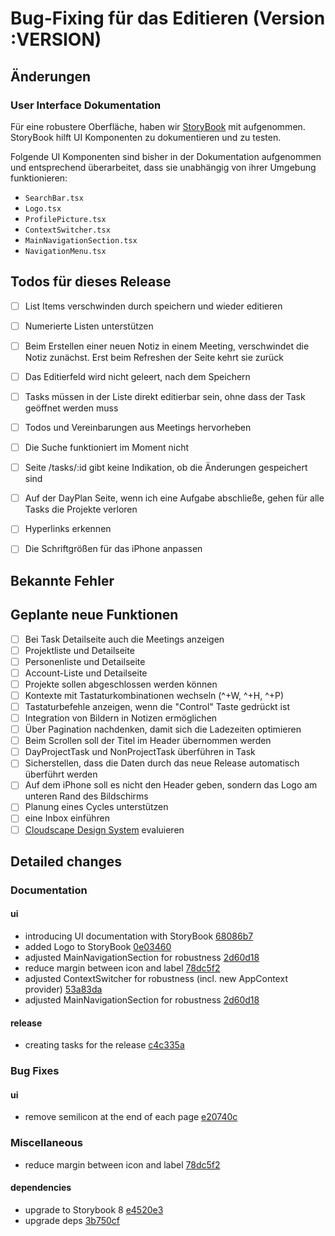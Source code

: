 # Bug-Fixing für das Editieren (Version :VERSION)

## Änderungen

### User Interface Dokumentation

Für eine robustere Oberfläche, haben wir [StoryBook](https://storybook.js.org/) mit aufgenommen. StoryBook hilft UI Komponenten zu dokumentieren und zu testen.

Folgende UI Komponenten sind bisher in der Dokumentation aufgenommen und entsprechend überarbeitet, dass sie unabhängig von ihrer Umgebung funktionieren:

- `SearchBar.tsx`
- `Logo.tsx`
- `ProfilePicture.tsx`
- `ContextSwitcher.tsx`
- `MainNavigationSection.tsx`
- `NavigationMenu.tsx`

## Todos für dieses Release

- [ ] List Items verschwinden durch speichern und wieder editieren
- [ ] Numerierte Listen unterstützen
- [ ] Beim Erstellen einer neuen Notiz in einem Meeting, verschwindet die Notiz zunächst. Erst beim Refreshen der Seite kehrt sie zurück
- [ ] Das Editierfeld wird nicht geleert, nach dem Speichern
- [ ] Tasks müssen in der Liste direkt editierbar sein, ohne dass der Task geöffnet werden muss

- [ ] Todos und Vereinbarungen aus Meetings hervorheben
- [ ] Die Suche funktioniert im Moment nicht
- [ ] Seite /tasks/:id gibt keine Indikation, ob die Änderungen gespeichert sind
- [ ] Auf der DayPlan Seite, wenn ich eine Aufgabe abschließe, gehen für alle Tasks die Projekte verloren
- [ ] Hyperlinks erkennen
- [ ] Die Schriftgrößen für das iPhone anpassen

## Bekannte Fehler

## Geplante neue Funktionen

- [ ] Bei Task Detailseite auch die Meetings anzeigen
- [ ] Projektliste und Detailseite
- [ ] Personenliste und Detailseite
- [ ] Account-Liste und Detailseite
- [ ] Projekte sollen abgeschlossen werden können
- [ ] Kontexte mit Tastaturkombinationen wechseln (^+W, ^+H, ^+P)
- [ ] Tastaturbefehle anzeigen, wenn die "Control" Taste gedrückt ist
- [ ] Integration von Bildern in Notizen ermöglichen
- [ ] Über Pagination nachdenken, damit sich die Ladezeiten optimieren
- [ ] Beim Scrollen soll der Titel im Header übernommen werden
- [ ] DayProjectTask und NonProjectTask überführen in Task
- [ ] Sicherstellen, dass die Daten durch das neue Release automatisch überführt werden
- [ ] Auf dem iPhone soll es nicht den Header geben, sondern das Logo am unteren Rand des Bildschirms
- [ ] Planung eines Cycles unterstützen
- [ ] eine Inbox einführen
- [ ] [Cloudscape Design System](https://cloudscape.design) evaluieren

## Detailed changes

### Documentation

#### ui

- introducing UI documentation with StoryBook [68086b7](https://github.com/cabcookie/personal-crm/commit/68086b7382d008900cc10bb82d9beeac5ebb9604)
- added Logo to StoryBook [0e03460](https://github.com/cabcookie/personal-crm/commit/0e0346045cd4b61433ca3cbb8b4f29a419b6d3c7)
- adjusted MainNavigationSection for robustness [2d60d18](https://github.com/cabcookie/personal-crm/commit/2d60d18f7d066e353235e0b618d6968299178884)
- reduce margin between icon and label [78dc5f2](https://github.com/cabcookie/personal-crm/commit/78dc5f29ba87c25060819e8f9215b74a6c46280c)
- adjusted ContextSwitcher for robustness (incl. new AppContext provider) [53a83da](https://github.com/cabcookie/personal-crm/commit/53a83da2d59cf5c66c5033e24b1dae643bb2b9fb)
- adjusted MainNavigationSection for robustness [2d60d18](https://github.com/cabcookie/personal-crm/commit/2d60d18f7d066e353235e0b618d6968299178884)

#### release

- creating tasks for the release [c4c335a](https://github.com/cabcookie/personal-crm/commit/c4c335ad33b90dced88f628fd532752ef8d4ca2d)

### Bug Fixes

#### ui

- remove semilicon at the end of each page [e20740c](https://github.com/cabcookie/personal-crm/commit/e20740c5c814fdc948974500676976171b77d663)

### Miscellaneous

- reduce margin between icon and label [78dc5f2](https://github.com/cabcookie/personal-crm/commit/78dc5f29ba87c25060819e8f9215b74a6c46280c)

#### dependencies

- upgrade to Storybook 8 [e4520e3](https://github.com/cabcookie/personal-crm/commit/e4520e3d33a9fe5133b3fcef14e37fdf2495847d)
- upgrade deps [3b750cf](https://github.com/cabcookie/personal-crm/commit/3b750cf6bcd4e8ca370ba01cee6561e9c8ddb0b1)
